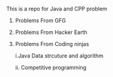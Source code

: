 This is a repo for Java and CPP problem

1. Problems From GFG
2. Problems From Hacker Earth
3. Problems From Coding ninjas

    i.Java Data strcuture and algorithm
  
    ii. Competitive programming
